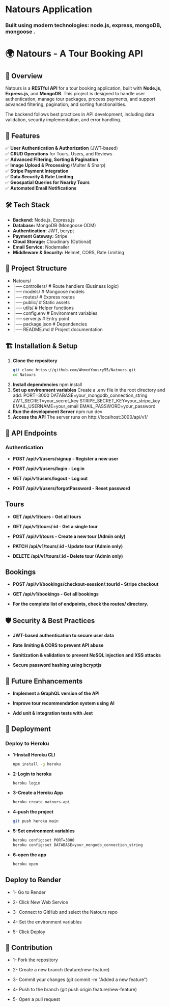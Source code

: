 # Natours Application

### Built using modern technologies: node.js, express, mongoDB, mongoose .

# 🌍 Natours - A Tour Booking API  

## 📌 Overview  

Natours is a **RESTful API** for a tour booking application, built with **Node.js**, **Express.js**, and **MongoDB**. This project is designed to handle user authentication, manage tour packages, process payments, and support advanced filtering, pagination, and sorting functionalities.  

The backend follows best practices in API development, including data validation, security implementation, and error handling.  

## 🚀 Features  

✅ **User Authentication & Authorization** (JWT-based)  
✅ **CRUD Operations** for Tours, Users, and Reviews  
✅ **Advanced Filtering, Sorting & Pagination**  
✅ **Image Upload & Processing** (Multer & Sharp)  
✅ **Stripe Payment Integration**  
✅ **Data Security & Rate Limiting**  
✅ **Geospatial Queries for Nearby Tours**  
✅ **Automated Email Notifications**  

## 🛠️ Tech Stack  

- **Backend:** Node.js, Express.js  
- **Database:** MongoDB (Mongoose ODM)  
- **Authentication:** JWT, bcrypt  
- **Payment Gateway:** Stripe  
- **Cloud Storage:** Cloudinary (Optional)  
- **Email Service:** Nodemailer  
- **Middleware & Security:** Helmet, CORS, Rate Limiting  

## 📂 Project Structure  

- Natours/
- │── controllers/      # Route handlers (Business logic)
- │── models/           # Mongoose models
- │── routes/           # Express routes
- │── public/           # Static assets
- │── utils/            # Helper functions
- │── config.env        # Environment variables
- │── server.js         # Entry point
- │── package.json      # Dependencies
- │── README.md         # Project documentation


## 🏗️ Installation & Setup  

1. **Clone the repository**  
   ```sh
   git clone https://github.com/AhmedYousry55/Natours.git
   cd Natours
2. **Install dependencies**
   npm install
3. **Set up environment variables**
   Create a .env file in the root directory and add:
   PORT=3000
   DATABASE=your_mongodb_connection_string
   JWT_SECRET=your_secret_key
   STRIPE_SECRET_KEY=your_stripe_key
   EMAIL_USERNAME=your_email
   EMAIL_PASSWORD=your_password
4. **Run the development Server**
   npm run dev
5. **Access the API**
   The server runs on http://localhost:3000/api/v1/

## 🔗 API Endpoints
### Authentication
- **POST /api/v1/users/signup - Register a new user**

- **POST /api/v1/users/login - Log in**

- **GET /api/v1/users/logout - Log out**

- **POST /api/v1/users/forgotPassword - Reset password**

## Tours
- **GET /api/v1/tours - Get all tours**

- **GET /api/v1/tours/:id - Get a single tour**

- **POST /api/v1/tours - Create a new tour (Admin only)**

- **PATCH /api/v1/tours/:id - Update tour (Admin only)**

- **DELETE /api/v1/tours/:id - Delete tour (Admin only)**

## Bookings
- **POST /api/v1/bookings/checkout-session/:tourId - Stripe checkout**

- **GET /api/v1/bookings - Get all bookings**

- **For the complete list of endpoints, check the routes/ directory.**

## 🛡️ Security & Best Practices
- **JWT-based authentication to secure user data**

- **Rate limiting & CORS to prevent API abuse**

- **Sanitization & validation to prevent NoSQL injection and XSS attacks**

- **Secure password hashing using bcryptjs**

## 🎯 Future Enhancements
- **Implement a GraphQL version of the API**

- **Improve tour recommendation system using AI**

- **Add unit & integration tests with Jest**

## 🚀 Deployment
### Deploy to Heroku
- **1-Install Heroku CLI**
   ```sh
  npm install -g heroku
- **2-Login to heroku**
  ```sh
  heroku login
- **3-Create a Heroku App**
  ```sh
  heroku create natours-api
- **4-push the project**
  ```sh
  git push heroku main
- **5-Set environment variables**
  ```sh
  heroku config:set PORT=3000
  heroku config:set DATABASE=your_mongodb_connection_string
  
- **6-open the app**
  ```sh
  heroku open

## Deploy to Render
- 1- Go to Render

- 2- Click New Web Service

- 3- Connect to GitHub and select the Natours repo

- 4- Set the environment variables

- 5- Click Deploy


## 🤝 Contribution
- 1- Fork the repository

- 2- Create a new branch (feature/new-feature)

- 3- Commit your changes (git commit -m "Added a new feature")

- 4- Push to the branch (git push origin feature/new-feature)

- 5- Open a pull request







